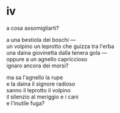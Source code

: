 # iv

a cosa assomigliarti?

a una bestiola dei boschi —  
un volpino un leprotto che guizza tra l'erba  
una daina giovinetta dalla tenera gola —  
oppure a un agnello capriccioso  
ignaro ancora dei morsi?

ma sa l'agnello la rupe  
e la daina il signore radioso  
sanno il leprotto il volpino  
il silenzio al meriggio e i cani  
e l'inutile fuga?
